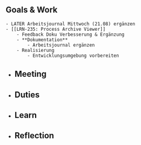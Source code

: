 ## Goals & Work
	- LATER Arbeitsjournal Mittwoch (21.08) ergänzen
	- [[LRN-235: Process Archive Viewer]]
		- Feedback Doku Verbesserung & Ergänzung
		- **Dokumentation**
			- Arbeitsjournal ergänzen
		- Realisierung
			- Entwicklungsumgebung vorbereiten
- ## Meeting
- ## Duties
- ## Learn
- ## Reflection